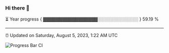 ### Hi there 👋

⏳ Year progress { ▓▓▓▓▓▓▓▓▓▓▓▓▓▓▓▓▓░░░░░░░░░░░░░ } 59.19 %

---

⏰ Updated on Saturday, August 5, 2023, 1:22 AM UTC

![Progress Bar CI](https://github.com/arthurbuhl/arthurbuhl/workflows/Progress%20Bar%20CI/badge.svg)
